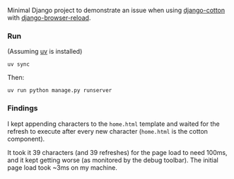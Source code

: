 
Minimal Django project to demonstrate an issue when using [django-cotton](https://github.com/wrabit/django-cotton)
with [django-browser-reload](https://github.com/adamchainz/django-browser-reload/).

### Run

(Assuming [uv](https://github.com/astral-sh/uv) is installed)

`uv sync`

Then:

`uv run python manage.py runserver`

### Findings

I kept appending characters to the `home.html` template and waited for the refresh to
execute after every new character (`home.html` is the cotton component).

It took it 39 characters (and 39 refreshes) for the page load to need 100ms, and it kept getting worse (as monitored by the debug toolbar).
The initial page load took ~3ms on my machine.
